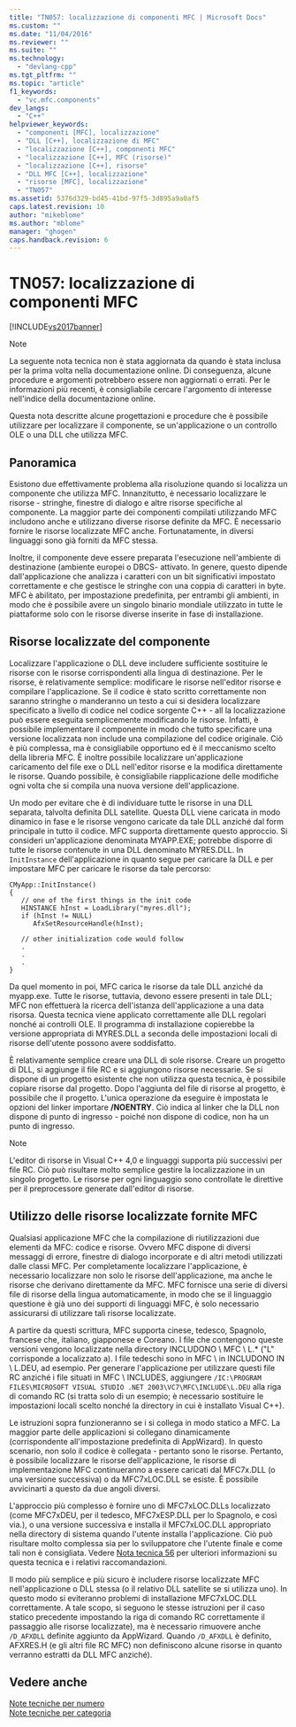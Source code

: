 ```yaml
---
title: "TN057: localizzazione di componenti MFC | Microsoft Docs"
ms.custom: ""
ms.date: "11/04/2016"
ms.reviewer: ""
ms.suite: ""
ms.technology: 
  - "devlang-cpp"
ms.tgt_pltfrm: ""
ms.topic: "article"
f1_keywords: 
  - "vc.mfc.components"
dev_langs: 
  - "C++"
helpviewer_keywords: 
  - "componenti [MFC], localizzazione"
  - "DLL [C++], localizzazione di MFC"
  - "localizzazione [C++], componenti MFC"
  - "localizzazione [C++], MFC (risorse)"
  - "localizzazione [C++], risorse"
  - "DLL MFC [C++], localizzazione"
  - "risorse [MFC], localizzazione"
  - "TN057"
ms.assetid: 5376d329-bd45-41bd-97f5-3d895a9a0af5
caps.latest.revision: 10
author: "mikeblome"
ms.author: "mblome"
manager: "ghogen"
caps.handback.revision: 6
---
```

# TN057: localizzazione di componenti MFC
[!INCLUDE[vs2017banner](../assembler/inline/includes/vs2017banner.md)]

> [!NOTE]
>  La seguente nota tecnica non è stata aggiornata da quando è stata inclusa per la prima volta nella documentazione online.  Di conseguenza, alcune procedure e argomenti potrebbero essere non aggiornati o errati.  Per le informazioni più recenti, è consigliabile cercare l'argomento di interesse nell'indice della documentazione online.  
  
 Questa nota descritte alcune progettazioni e procedure che è possibile utilizzare per localizzare il componente, se un'applicazione o un controllo OLE o una DLL che utilizza MFC.  
  
## Panoramica  
 Esistono due effettivamente problema alla risoluzione quando si localizza un componente che utilizza MFC.  Innanzitutto, è necessario localizzare le risorse \- stringhe, finestre di dialogo e altre risorse specifiche al componente.  La maggior parte dei componenti compilati utilizzando MFC includono anche e utilizzano diverse risorse definite da MFC.  È necessario fornire le risorse localizzate MFC anche.  Fortunatamente, in diversi linguaggi sono già forniti da MFC stessa.  
  
 Inoltre, il componente deve essere preparata l'esecuzione nell'ambiente di destinazione \(ambiente europei o DBCS\- attivato.  In genere, questo dipende dall'applicazione che analizza i caratteri con un bit significativi impostato correttamente e che gestisce le stringhe con una coppia di caratteri in byte.  MFC è abilitato, per impostazione predefinita, per entrambi gli ambienti, in modo che è possibile avere un singolo binario mondiale utilizzato in tutte le piattaforme solo con le risorse diverse inserite in fase di installazione.  
  
## Risorse localizzate del componente  
 Localizzare l'applicazione o DLL deve includere sufficiente sostituire le risorse con le risorse corrispondenti alla lingua di destinazione.  Per le risorse, è relativamente semplice: modificare le risorse nell'editor risorse e compilare l'applicazione.  Se il codice è stato scritto correttamente non saranno stringhe o manderanno un testo a cui si desidera localizzare specificato a livello di codice nel codice sorgente C\+\+ \- all la localizzazione può essere eseguita semplicemente modificando le risorse.  Infatti, è possibile implementare il componente in modo che tutto specificare una versione localizzata non include una compilazione del codice originale.  Ciò è più complessa, ma è consigliabile opportuno ed è il meccanismo scelto della libreria MFC.  È inoltre possibile localizzare un'applicazione caricamento del file exe o DLL nell'editor risorse e la modifica direttamente le risorse.  Quando possibile, è consigliabile riapplicazione delle modifiche ogni volta che si compila una nuova versione dell'applicazione.  
  
 Un modo per evitare che è di individuare tutte le risorse in una DLL separata, talvolta definita DLL satellite.  Questa DLL viene caricata in modo dinamico in fase e le risorse vengono caricate da tale DLL anziché dal form principale in tutto il codice.  MFC supporta direttamente questo approccio.  Si consideri un'applicazione denominata MYAPP.EXE; potrebbe disporre di tutte le risorse contenute in una DLL denominato MYRES.DLL.  In `InitInstance` dell'applicazione in quanto segue per caricare la DLL e per impostare MFC per caricare le risorse da tale percorso:  
  
```  
CMyApp::InitInstance()  
{  
   // one of the first things in the init code  
   HINSTANCE hInst = LoadLibrary("myres.dll");  
   if (hInst != NULL)  
      AfxSetResourceHandle(hInst);  
  
   // other initialization code would follow  
   .  
   .  
   .  
}  
```  
  
 Da quel momento in poi, MFC carica le risorse da tale DLL anziché da myapp.exe.  Tutte le risorse, tuttavia, devono essere presenti in tale DLL; MFC non effettuerà la ricerca dell'istanza dell'applicazione a una data risorsa.  Questa tecnica viene applicato correttamente alle DLL regolari nonché ai controlli OLE.  Il programma di installazione copierebbe la versione appropriata di MYRES.DLL a seconda delle impostazioni locali di risorse dell'utente possono avere soddisfatto.  
  
 È relativamente semplice creare una DLL di sole risorse.  Creare un progetto di DLL, si aggiunge il file RC e si aggiungono risorse necessarie.  Se si dispone di un progetto esistente che non utilizza questa tecnica, è possibile copiare risorse dal progetto.  Dopo l'aggiunta del file di risorse al progetto, è possibile che il progetto.  L'unica operazione da eseguire è impostata le opzioni del linker importare **\/NOENTRY**.  Ciò indica al linker che la DLL non dispone di punto di ingresso \- poiché non dispone di codice, non ha un punto di ingresso.  
  
> [!NOTE]
>  L'editor di risorse in Visual C\+\+ 4,0 e linguaggi supporta più successivi per file RC.  Ciò può risultare molto semplice gestire la localizzazione in un singolo progetto.  Le risorse per ogni linguaggio sono controllate le direttive per il preprocessore generate dall'editor di risorse.  
  
## Utilizzo delle risorse localizzate fornite MFC  
 Qualsiasi applicazione MFC che la compilazione di riutilizzazioni due elementi da MFC: codice e risorse.  Ovvero MFC dispone di diversi messaggi di errore, finestre di dialogo incorporate e di altri metodi utilizzati dalle classi MFC.  Per completamente localizzare l'applicazione, è necessario localizzare non solo le risorse dell'applicazione, ma anche le risorse che derivano direttamente da MFC.  MFC fornisce una serie di diversi file di risorse della lingua automaticamente, in modo che se il linguaggio questione è già uno dei supporti di linguaggi MFC, è solo necessario assicurarsi di utilizzare tali risorse localizzate.  
  
 A partire da questi scrittura, MFC supporta cinese, tedesco, Spagnolo, francese che, italiano, giapponese e Coreano.  I file che contengono queste versioni vengono localizzate nella directory INCLUDONO \\ MFC \\ L.\* \("L" corrisponde a localizzato a\).  I file tedeschi sono in MFC \\ in INCLUDONO IN \\ L.DEU, ad esempio.  Per generare l'applicazione per utilizzare questi file RC anziché i file situati in MFC \\ INCLUDES, aggiungere `/IC:\PROGRAM FILES\MICROSOFT VISUAL STUDIO .NET 2003\VC7\MFC\INCLUDE\L.DEU` alla riga di comando RC \(si tratta solo di un esempio; è necessario sostituire le impostazioni locali scelto nonché la directory in cui è installato Visual C\+\+\).  
  
 Le istruzioni sopra funzioneranno se i si collega in modo statico a MFC.  La maggior parte delle applicazioni si collegano dinamicamente \(corrispondente all'impostazione predefinita di AppWizard\).  In questo scenario, non solo il codice è collegata \- pertanto sono le risorse.  Pertanto, è possibile localizzare le risorse dell'applicazione, le risorse di implementazione MFC continueranno a essere caricati dal MFC7x.DLL \(o una versione successiva\) o da MFC7xLOC.DLL se esiste.  È possibile avvicinarti a questo da due angoli diversi.  
  
 L'approccio più complesso è fornire uno di MFC7xLOC.DLLs localizzato \(come MFC7xDEU, per il tedesco, MFC7xESP.DLL per lo Spagnolo, e così via.\), o una versione successiva e installa il MFC7xLOC.DLL appropriato nella directory di sistema quando l'utente installa l'applicazione.  Ciò può risultare molto complessa sia per lo sviluppatore che l'utente finale e come tali non è consigliata.  Vedere [Nota tecnica 56](../mfc/tn056-installation-of-localized-mfc-components.md) per ulteriori informazioni su questa tecnica e i relativi raccomandazioni.  
  
 Il modo più semplice e più sicuro è includere risorse localizzate MFC nell'applicazione o DLL stessa \(o il relativo DLL satellite se si utilizza uno\).  In questo modo si eviteranno problemi di installazione MFC7xLOC.DLL correttamente.  A tale scopo, si seguono le stesse istruzioni per il caso statico precedente impostando la riga di comando RC correttamente il passaggio alle risorse localizzate\), ma è necessario rimuovere anche `/D_AFXDLL` definite aggiunto da AppWizard.  Quando `/D_AFXDLL` è definito, AFXRES.H \(e gli altri file RC MFC\) non definiscono alcune risorse in quanto verranno estratti da DLL MFC anziché\).  
  
## Vedere anche  
 [Note tecniche per numero](../mfc/technical-notes-by-number.md)   
 [Note tecniche per categoria](../mfc/technical-notes-by-category.md)
